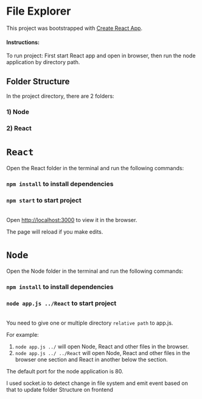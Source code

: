 # File Explorer 

This project was bootstrapped with [Create React App](https://github.com/facebook/create-react-app).

#### Instructions: 
To run project:
 First start React app and open in browser, then run the node application by directory path.

## Folder Structure

In the project directory, there are 2 folders:
### 1) Node
### 2) React

# `React`
Open the React folder in the terminal
and run the following commands:
### `npm install` to install dependencies
### `npm start` to start project

\
Open [http://localhost:3000](http://localhost:3000) to view it in the browser.

The page will reload if you make edits.

# `Node`
Open the Node folder in the terminal
and run the following commands:
### `npm install` to install dependencies
### `node app.js ../React` to start project

\
You need to give one or multiple directory `relative path` to app.js.

For example: 
1) `node app.js ../` will open Node, React and other files in the browser.
2) `node app.js ../ ../React` will open Node, React and other files in the browser one section and React in another below the section.

The default port for the node application is 80.

I used socket.io to detect change in file system and emit event based on that to update folder Structure on frontend

